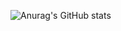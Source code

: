 ![Anurag's GitHub stats](https://github-readme-stats.vercel.app/api?username=MemeHoovy&show_icons=true&theme=radical)


<!---
MemeHoovy/MemeHoovy is a ✨ special ✨ repository because its `README.md` (this file) appears on your GitHub profile.
You can click the Preview link to take a look at your changes.
--->
